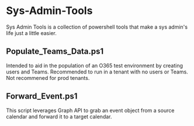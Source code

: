 # Sys-Admin-Tools
Sys Admin Tools is a collection of powershell tools that make a sys admin's life just a little easier. 
<br>

## Populate_Teams_Data.ps1
Intended to aid in the population of an O365 test environment by creating users and Teams. Recommended to run in a tenant with no users or Teams. Not recommened for prod tenants.
<br>

## Forward_Event.ps1
This script leverages Graph API to grab an event object from a source calendar and forward it to a target calendar.
<br>
